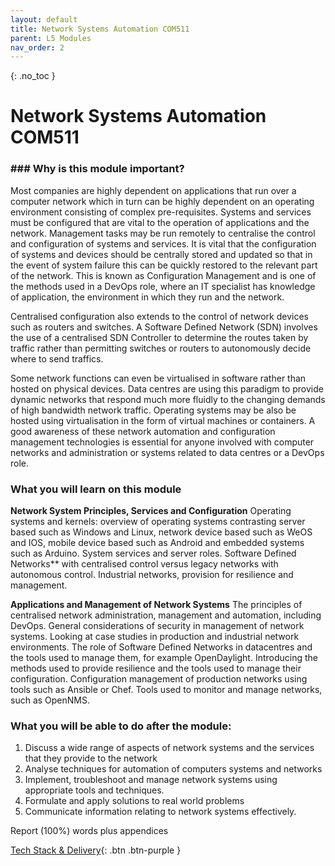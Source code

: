 ```yaml
---
layout: default
title: Network Systems Automation COM511
parent: L5 Modules
nav_order: 2
---
```


{: .no_toc }


# Network Systems Automation COM511

### ### Why is this module important?

Most companies are highly dependent on applications that run over a computer network which in turn can be highly dependent on an operating environment consisting of complex pre-requisites. Systems and services must be configured that are vital to the operation of applications and the network. Management tasks may be run remotely to centralise the control and configuration of systems and services. It is vital that the configuration of systems and devices should be centrally stored and updated so that in the event of system failure this can be quickly restored to the relevant part of the network. This is known as Configuration Management and is one of the methods used in a DevOps role, where an IT specialist has knowledge of application, the environment in which they run and the network. 

Centralised configuration also extends to the control of network devices such as routers and switches. A Software Defined Network (SDN) involves the use of a centralised SDN Controller to determine the routes taken by traffic rather than permitting switches or routers to autonomously decide where to send traffics. 

Some network functions can even be virtualised in software rather than hosted on physical devices. Data centres are using this paradigm to provide dynamic networks that respond much more fluidly to the changing demands of high bandwidth network traffic. Operating systems may be also be hosted using virtualisation in the form of virtual machines or containers. A good awareness of these network automation and configuration management technologies is essential for anyone involved with computer networks and administration or systems related to data centres or a DevOps role.

### What you will learn on this module

**Network System Principles, Services and Configuration**
Operating systems and kernels: overview of operating systems contrasting server based such as Windows and Linux, network device based such as WeOS and IOS, mobile device based such as Android and embedded systems such as Arduino. System services and server roles. 
Software Defined Networks** with centralised control versus legacy networks with autonomous control. Industrial networks, provision for resilience and management.

**Applications and Management of Network Systems**
The principles of centralised network administration, management and automation, including DevOps. General considerations of security in management of network systems. Looking at case studies in production and industrial network environments. The role of Software Defined Networks in datacentres and the tools used to manage them, for example OpenDaylight. Introducing the methods used to provide resilience and the tools used to manage their configuration. Configuration management of production networks using tools such as Ansible or Chef. Tools used to monitor and manage networks, such as OpenNMS. 


### What you will be able to do after the module:

1.	Discuss a wide range of aspects of network systems and the services that they provide to the network
2.	Analyse techniques for automation of computers systems and networks
3.	Implement, troubleshoot and manage network systems using appropriate tools and techniques. 
4.	Formulate and apply solutions to real world problems
5.	Communicate information relating to network systems effectively.

Report (100%) words plus appendices

[Tech Stack & Delivery](){: .btn .btn-purple }
